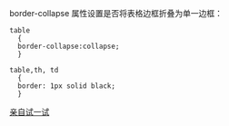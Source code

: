 border-collapse 属性设置是否将表格边框折叠为单一边框：

```
table
  {
  border-collapse:collapse;
  }

table,th, td
  {
  border: 1px solid black;
  }
```

[亲自试一试](http://www.w3school.com.cn/tiy/t.asp?f=csse_table_border-collapse)